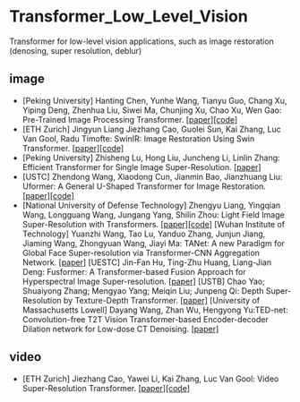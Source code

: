 # Transformer_Low_Level_Vision
Transformer for low-level vision applications, such as image restoration (denosing, super resolution, deblur)

## image 

* [Peking University] Hanting Chen, Yunhe Wang, Tianyu Guo, Chang Xu, Yiping Deng, Zhenhua Liu, Siwei Ma, Chunjing Xu, Chao Xu, Wen Gao: Pre-Trained Image Processing Transformer. [[paper]](https://openaccess.thecvf.com/content/CVPR2021/papers/Chen_Pre-Trained_Image_Processing_Transformer_CVPR_2021_paper.pdf)[[code]](https://github.com/huawei-noah/Pretrained-IPT)
* [ETH Zurich] Jingyun Liang
Jiezhang Cao, Guolei Sun, Kai Zhang, Luc Van Gool, Radu Timofte: SwinIR: Image Restoration Using Swin Transformer. [[paper]](https://arxiv.org/pdf/2108.10257.pdf)[[code]](https://github.com/JingyunLiang/SwinIR)
* [Peking University] Zhisheng Lu, Hong Liu, Juncheng Li, Linlin Zhang: Efficient Transformer for Single Image Super-Resolution. [[paper]](https://arxiv.org/pdf/2108.11084.pdf)
* [USTC] Zhendong Wang, Xiaodong Cun, Jianmin Bao, Jianzhuang Liu: Uformer: A General U-Shaped Transformer for Image Restoration. [[paper]](https://arxiv.org/pdf/2106.03106.pdf)[[code]](https://github.com/ZhendongWang6/Uformer)
* [National University of Defense Technology] Zhengyu Liang, Yingqian Wang, Longguang Wang, Jungang Yang, Shilin Zhou: Light Field Image Super-Resolution with Transformers. [[paper]](https://arxiv.org/pdf/2108.07597.pdf)[[code]](https://github.com/ZhengyuLiang24/LFT)
[Wuhan Institute of Technology] Yuanzhi Wang, Tao Lu, Yanduo Zhang, Junjun Jiang, Jiaming Wang, Zhongyuan Wang, Jiayi Ma: TANet: A new Paradigm for Global Face Super-resolution via Transformer-CNN Aggregation Network. [[paper]](https://arxiv.org/pdf/2109.08174.pdf)
[UESTC] Jin-Fan Hu, Ting-Zhu Huang, Liang-Jian Deng: Fusformer: A Transformer-based Fusion Approach for Hyperspectral Image Super-resolution. [[paper]](https://arxiv.org/pdf/2109.02079.pdf)
[USTB] Chao Yao; Shuaiyong Zhang; Mengyao Yang; Meiqin Liu; Junpeng Qi: Depth Super-Resolution by Texture-Depth Transformer. [[paper]](https://www.researchgate.net/publication/352997384_Depth_Super-Resolution_by_Texture-Depth_Transformer)
[University of Massachusetts Lowell] Dayang Wang, Zhan Wu, Hengyong Yu:TED-net: Convolution-free T2T Vision Transformer-based Encoder-decoder Dilation network for Low-dose CT Denoising. [[paper]](https://arxiv.org/ftp/arxiv/papers/2106/2106.04650.pdf)

## video

* [ETH Zurich] Jiezhang Cao, Yawei Li, Kai Zhang, Luc Van Gool: Video Super-Resolution Transformer. [[paper]](https://arxiv.org/abs/2106.06847)[[code]](https://github.com/caojiezhang/VSR-Transformer)

